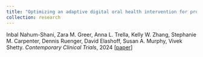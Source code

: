 ```yaml
---
title: "Optimizing an adaptive digital oral health intervention for promoting oral self-care behaviors: Micro-randomized trial protocol"
collection: research
---
```

Inbal Nahum-Shani, Zara M. Greer, Anna L. Trella, Kelly W. Zhang, Stephanie M. Carpenter, Dennis Ruenger, David Elashoff, Susan A. Murphy, Vivek Shetty. *Contemporary Clinical Trials*, 2024 [[paper](https://www.sciencedirect.com/science/article/abs/pii/S1551714424000387)]
